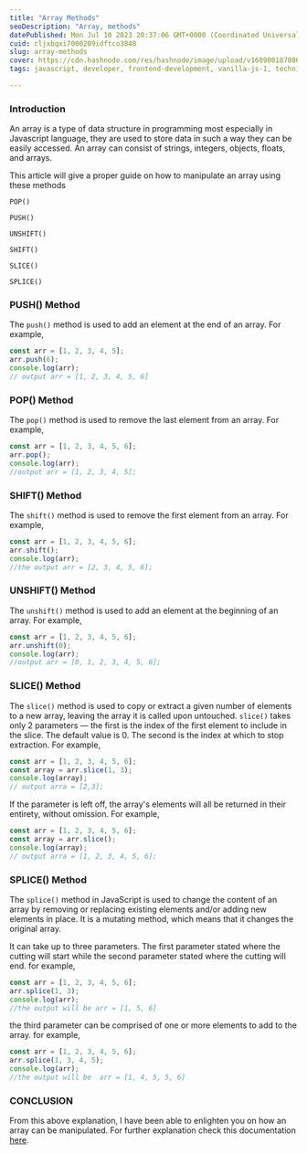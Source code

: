 ```yaml
---
title: "Array Methods"
seoDescription: "Array, methods"
datePublished: Mon Jul 10 2023 20:37:06 GMT+0000 (Coordinated Universal Time)
cuid: cljxbqxi7000209idftco3848
slug: array-methods
cover: https://cdn.hashnode.com/res/hashnode/image/upload/v1689001878066/39df84d3-fe23-4777-b60b-28509b0715e6.png
tags: javascript, developer, frontend-development, vanilla-js-1, technicalwriting-javascript-frontenddevelopment

---
```


### Introduction

An array is a type of data structure in programming most especially in Javascript language, they are used to store data in such a way they can be easily accessed. An array can consist of strings, integers, objects, floats, and arrays.

This article will give a proper guide on how to manipulate an array using these methods

`POP()`

`PUSH()`

`UNSHIFT()`

`SHIFT()`

`SLICE()`

`SPLICE()`

### **PUSH() Method**

The `push()` method is used to add an element at the end of an array. For example,

```javascript
const arr = [1, 2, 3, 4, 5];
arr.push(6);
console.log(arr);
// output arr = [1, 2, 3, 4, 5, 6]
```

### POP() Method

The `pop()` method is used to remove the last element from an array. For example,

```javascript
const arr = [1, 2, 3, 4, 5, 6];
arr.pop();
console.log(arr);
//output arr = [1, 2, 3, 4, 5];
```

### SHIFT() Method

The `shift()` method is used to remove the first element from an array. For example,

```javascript
const arr = [1, 2, 3, 4, 5, 6];
arr.shift();
console.log(arr);
//the output arr = [2, 3, 4, 5, 6];
```

### UNSHIFT() Method

The `unshift()` method is used to add an element at the beginning of an array. For example,

```javascript
const arr = [1, 2, 3, 4, 5, 6];
arr.unshift(0);
console.log(arr); 
//output arr = [0, 1, 2, 3, 4, 5, 6];
```

### SLICE() Method

The `slice()` method is used to copy or extract a given number of elements to a new array, leaving the array it is called upon untouched. `slice()` takes only 2 parameters — the first is the index of the first element to include in the slice. The default value is 0. The second is the index at which to stop extraction. For example,

```javascript
const arr = [1, 2, 3, 4, 5, 6];
const array = arr.slice(1, 3);
console.log(array);
// output arra = [2,3];
```

If the parameter is left off, the array's elements will all be returned in their entirety, without omission. For example,

```javascript
const arr = [1, 2, 3, 4, 5, 6];
const array = arr.slice();
console.log(array);
// output arra = [1, 2, 3, 4, 5, 6];
```

### SPLICE() Method

The `splice()` method in JavaScript is used to change the content of an array by removing or replacing existing elements and/or adding new elements in place. It is a mutating method, which means that it changes the original array.

It can take up to three parameters. The first parameter stated where the cutting will start while the second parameter stated where the cutting will end. for example,

```javascript
const arr = [1, 2, 3, 4, 5, 6];
arr.splice(1, 3);
console.log(arr);
//the output will be arr = [1, 5, 6]
```

the third parameter can be comprised of one or more elements to add to the array. for example,

```javascript
const arr = [1, 2, 3, 4, 5, 6];
arr.splice(1, 3, 4, 5);
console.log(arr);
//the output will be  arr = [1, 4, 5, 5, 6]
```

### CONCLUSION

From this above explanation, I have been able to enlighten you on how an array can be manipulated. For further explanation check this documentation [here](https://www.freecodecamp.org/learn/javascript-algorithms-and-data-structures/).